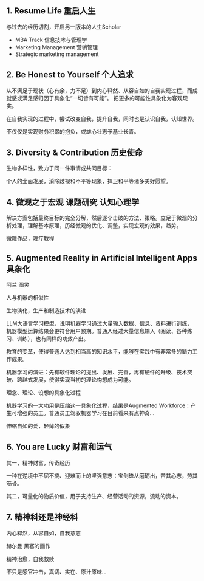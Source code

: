 ## 1. Resume Life 重启人生

与过去的经历切割，开启另一版本的人生Scholar
- MBA Track 信息技术与管理学
- Marketing Management 营销管理
- Strategic marketing management

## 2. Be Honest to Yourself 个人追求

从不满足于现状（心有余，力不足）到内心释然、从容自如的自我实现过程，而成就感或满足感归因于具象化“一切皆有可能”。 把更多的可能性具象化为客观现实。

在自我实现的过程中，尝试改变自我，提升自我，同时也是认识自我，认知世界。

不仅仅是实现财务积累的抱负，或雄心壮志予基业长青。

## 3. Diversity & Contribution 历史使命

生物多样性，致力于同一件事情或共同目标：

个人的全面发展，消除歧视和不平等现象，捍卫和平等诸多美好愿望。

## 4. 微观之于宏观 课题研究 认知心理学

解决方案包括最终目标的完全分解，然后逐个击破的方法、策略。立足于微观的分析处理，理解基本原理，历经微观的优化、调整，实现宏观的效果，趋势。

微雕作品，理疗教程

## 5. Augmented Reality in Artificial Intelligent Apps 具象化

阿兰 图灵

人与机器的相似性

生物演化，生产和制造技术的演进

LLM大语言学习模型，说明机器学习通过大量输入数据、信息、资料进行训练，机器模型运算结果会更符合用户预期。普通人经过大量信息输入（阅读、各种练习、训练），也有同样的功效产出。

教育的变革，使得普通人达到相当高的知识水平，能够在实践中有非常多的脑力工作成果。

机器学习的演进：先有软件理论的提出、发展、完善，再有硬件的升级、技术突破、跨越式发展，使得实现当初的理论构想成为可能。

理念、理论、设想的具象化过程

机器学习的一大功用是压缩这一具象化过程，结果是Augmented Workforce：产生可增强的员工。普通员工驾驭机器学习在目前看来有点神奇...

伸缩自如的爱，轻薄的假象

## 6. You are Lucky 财富和运气

其一，精神财富，传奇经历

一种在逆境中不屈不挠、迎难而上的坚强意志：宝剑锋从磨砺出，苦其心志，劳其筋骨。

其二，可量化的物质价值，用于支持生产、经营活动的资源，流动的资本。

## 7. 精神科还是神经科

内心释然，从容自如，自我意志

赫尔曼 黑塞的画作

精神治愈，自我救赎

不只是感官冲击，真切、实在、原汁原味...















